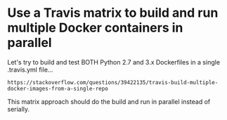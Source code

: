 # Use a Travis matrix to build and run multiple Docker containers in parallel

Let's try to build and test BOTH Python 2.7 and 3.x Dockerfiles in a single .travis.yml file...

    https://stackoverflow.com/questions/39422135/travis-build-multiple-docker-images-from-a-single-repo

This matrix approach should do the build and run in parallel instead of serially.
